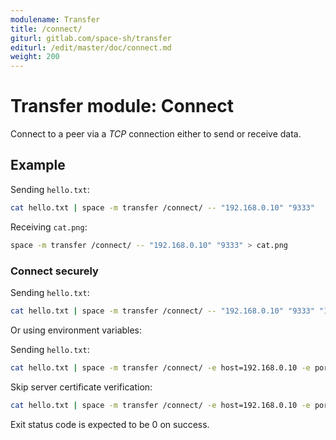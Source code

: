 ```yaml
---
modulename: Transfer
title: /connect/
giturl: gitlab.com/space-sh/transfer
editurl: /edit/master/doc/connect.md
weight: 200
---
```

# Transfer module: Connect

Connect to a peer via a _TCP_ connection either to send or receive data.


## Example

Sending `hello.txt`:
```sh
cat hello.txt | space -m transfer /connect/ -- "192.168.0.10" "9333"
```

Receiving `cat.png`:
```sh
space -m transfer /connect/ -- "192.168.0.10" "9333" > cat.png
```

### Connect securely

Sending `hello.txt`:
```sh
cat hello.txt | space -m transfer /connect/ -- "192.168.0.10" "9333" "1"
```

Or using environment variables:  

Sending `hello.txt`:
```sh
cat hello.txt | space -m transfer /connect/ -e host=192.168.0.10 -e port=9333 -e secure=1
```

Skip server certificate verification:  
```sh
cat hello.txt | space -m transfer /connect/ -e host=192.168.0.10 -e port=9333 -e secure=1 -e verify=0
```


Exit status code is expected to be 0 on success.
